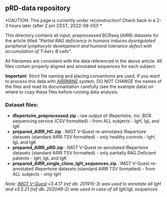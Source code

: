 <h2>pRD-data repository</h2>

*CAUTION: This page is currently under reconstruction! Check back in a 2-3 hours later (after 2 pm CEST, 2022-08-05)! *

This directory contains all input, preprocessed BCRseq (AIRR) datasets for the article titled *"Partial RAG deficiency in humans induces dysregulated peripheral lymphocyte development and humoral tolerance defect with accumulation of T-bet+ B cells"*.

All filenames are consistent with the data referenced in the above article. All files contain properly aligned and annotated sequences for each subject.

**Important**: Strict file naming and placing conventions are used. If you want to process this data with <a href="https://github.com/blazsop/airrmine">AIRRMINE</a> system, DO NOT CHANGE the names of the files and read its documantation carefully (see the example data) on where to copy these files before running data analysis.

<h3>Dataset files:</h3>

* **iRepertoire_preprocessed.zip** : raw output of iRepertoire, Inc. BCR sequencing service (CSV formatted) - from ALL subjects - IgH, IgL and IgK 
* **prepared_AIRR_HC.zip** : IMGT V-Quest re-annotated iRepertoire datasets (standard AIRR TSV formatted) - only healthy controls - IgH, IgL and IgK 
* **prepared_AIRR_pRD.zip** : IMGT V-Quest re-annotated iRepertoire datasets (standard AIRR TSV formatted) - only partially RAG Deficient patients - IgH, IgL and IgK 
* **prepared_AIRR_single_clone_IgH_sequences.zip** :  IMGT V-Quest re-annotated iRepertoire datasets (standard AIRR TSV formatted) - from ALL subjects - only IgH

*Note: <a href="http://www.imgt.org/IMGT_vquest">IMGT V-Quest</a> v3.4.17 (ref db: 201915-3) was used to annotate all IgH and v3.5.21 (ref db: 202049-2) was used in case of all IgK/IgL sequences.*

